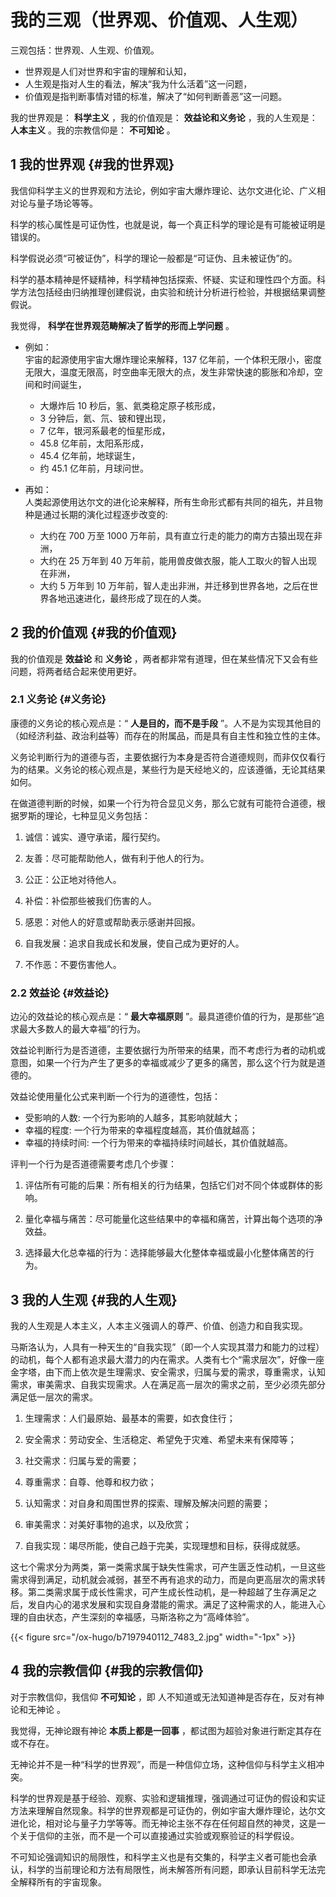 # 我的三观（世界观、价值观、人生观）


三观包括：世界观、人生观、价值观。

-   世界观是人们对世界和宇宙的理解和认知，
-   人生观是指对人生的看法，解决“我为什么活着”这一问题，
-   价值观是指判断事情对错的标准，解决了“如何判断善恶”这一问题。

我的世界观是： **科学主义** ，我的价值观是： **效益论和义务论** ，我的人生观是： **人本主义** 。我的宗教信仰是： **不可知论** 。


## <span class="section-num">1</span> 我的世界观 {#我的世界观}

我信仰科学主义的世界观和方法论，例如宇宙大爆炸理论、达尔文进化论、广义相对论与量子场论等等。

科学的核心属性是可证伪性，也就是说，每一个真正科学的理论是有可能被证明是错误的。

科学假说必须“可被证伪”，科学的理论一般都是“可证伪、且未被证伪”的。

科学的基本精神是怀疑精神，科学精神包括探索、怀疑、实证和理性四个方面。科学方法包括经由归纳推理创建假说，由实验和统计分析进行检验，并根据结果调整假说。

我觉得， **科学在世界观范畴解决了哲学的形而上学问题** 。

-   例如： <br />
    宇宙的起源使用宇宙大爆炸理论来解释，137 亿年前，一个体积无限小，密度无限大，温度无限高，时空曲率无限大的点，发生非常快速的膨胀和冷却，空间和时间诞生，
    -   大爆炸后 10 秒后，氢、氦类稳定原子核形成，
    -   3 分钟后，氦、氘、铍和锂出现，
    -   7 亿年，银河系最老的恒星形成，
    -   45.8 亿年前，太阳系形成，
    -   45.4 亿年前，地球诞生，
    -   约 45.1 亿年前，月球问世。

-   再如：<br />
    人类起源使用达尔文的进化论来解释，所有生命形式都有共同的祖先，并且物种是通过长期的演化过程逐步改变的:
    -   大约在 700 万至 1000 万年前，具有直立行走的能力的南方古猿出现在非洲，
    -   大约在 25 万年到 40 万年前，能用兽皮做衣服，能人工取火的智人出现在非洲，
    -   大约 5 万年到 10 万年前，智人走出非洲，并迁移到世界各地，之后在世界各地迅速进化，最终形成了现在的人类。


## <span class="section-num">2</span> 我的价值观 {#我的价值观}

我的价值观是 **效益论** 和 **义务论** ，两者都非常有道理，但在某些情况下又会有些问题，将两者结合起来使用更好。


### <span class="section-num">2.1</span> 义务论 {#义务论}

康德的义务论的核心观点是：“ **人是目的，而不是手段** ”。人不是为实现其他目的（如经济利益、政治利益等）而存在的附属品，而是具有自主性和独立性的主体。

义务论判断行为的道德与否，主要依据行为本身是否符合道德规则，而非仅仅看行为的结果。义务论的核心观点是，某些行为是天经地义的，应该遵循，无论其结果如何。

在做道德判断的时候，如果一个行为符合显见义务，那么它就有可能符合道德，根据罗斯的理论，七种显见义务包括：

1.  诚信：诚实、遵守承诺，履行契约。

2.  友善：尽可能帮助他人，做有利于他人的行为。

3.  公正：公正地对待他人。

4.  补偿：补偿那些被我们伤害的人。

5.  感恩：对他人的好意或帮助表示感谢并回报。

6.  自我发展：追求自我成长和发展，使自己成为更好的人。

7.  不作恶：不要伤害他人。


### <span class="section-num">2.2</span> 效益论 {#效益论}

边沁的效益论的核心观点是：“ **最大幸福原则** ”。最具道德价值的行为，是那些“追求最大多数人的最大幸福”的行为。

效益论判断行为是否道德，主要依据行为所带来的结果，而不考虑行为者的动机或意图，如果一个行为产生了更多的幸福或减少了更多的痛苦，那么这个行为就是道德的。

效益论使用量化公式来判断一个行为的道德性，包括：

-   受影响的人数: 一个行为影响的人越多，其影响就越大；
-   幸福的程度: 一个行为带来的幸福程度越高，其价值就越高；
-   幸福的持续时间: 一个行为带来的幸福持续时间越长，其价值就越高。

评判一个行为是否道德需要考虑几个步骤：

1.  评估所有可能的后果：所有相关的行为结果，包括它们对不同个体或群体的影响。

2.  量化幸福与痛苦：尽可能量化这些结果中的幸福和痛苦，计算出每个选项的净效益。

3.  选择最大化总幸福的行为：选择能够最大化整体幸福或最小化整体痛苦的行为。


## <span class="section-num">3</span> 我的人生观 {#我的人生观}

我的人生观是人本主义，人本主义强调人的尊严、价值、创造力和自我实现。

马斯洛认为，人具有一种天生的“自我实现”（即一个人实现其潜力和能力的过程）的动机，每个人都有追求最大潜力的内在需求。人类有七个“需求层次”，好像一座金字塔，由下而上依次是生理需求、安全需求，归属与爱的需求，尊重需求，认知需求，审美需求、自我实现需求。人在满足高一层次的需求之前，至少必须先部分满足低一层次的需求。

1.  生理需求：人们最原始、最基本的需要，如衣食住行；

2.  安全需求：劳动安全、生活稳定、希望免于灾难、希望未来有保障等；

3.  社交需求：归属与爱的需要；

4.  尊重需求：自尊、他尊和权力欲；

5.  认知需求：对自身和周围世界的探索、理解及解决问题的需要；

6.  审美需求：对美好事物的追求，以及欣赏；

7.  自我实现：竭尽所能，使自己趋于完美，实现理想和目标，获得成就感。

这七个需求分为两类，第一类需求属于缺失性需求，可产生匮乏性动机，一旦这些需求得到满足，动机就会减弱，甚至不再有追求的动力，而是向更高层次的需求转移。第二类需求属于成长性需求，可产生成长性动机，是一种超越了生存满足之后，发自内心的渴求发展和实现自身潜能的需求。满足了这种需求的人，能进入心理的自由状态，产生深刻的幸福感，马斯洛称之为“高峰体验”。

{{< figure src="/ox-hugo/b7197940112_7483_2.jpg" width="-1px" >}}


## <span class="section-num">4</span> 我的宗教信仰 {#我的宗教信仰}

对于宗教信仰，我信仰 **不可知论** ，即 <span class="underline">人不知道或无法知道神是否存在，反对有神论和无神论</span> 。

我觉得，无神论跟有神论 **本质上都是一回事** ，都试图为超验对象进行断定其存在或不存在。

无神论并不是一种“科学的世界观”，而是一种信仰立场，这种信仰与科学主义相冲突。

科学的世界观是基于经验、观察、实验和逻辑推理，强调通过可证伪的假设和实证方法来理解自然现象。科学的世界观都是可证伪的，例如宇宙大爆炸理论，达尔文进化论，相对论与量子力学等等。而无神论主张不存在任何超自然的神灵，这是一个关于信仰的主张，而不是一个可以直接通过实验或观察验证的科学假设。

不可知论强调知识的局限性，和科学主义也是有交集的，科学主义者可能也会承认，科学的当前理论和方法有局限性，尚未解答所有问题，即承认目前科学无法完全解释所有的宇宙现象。

